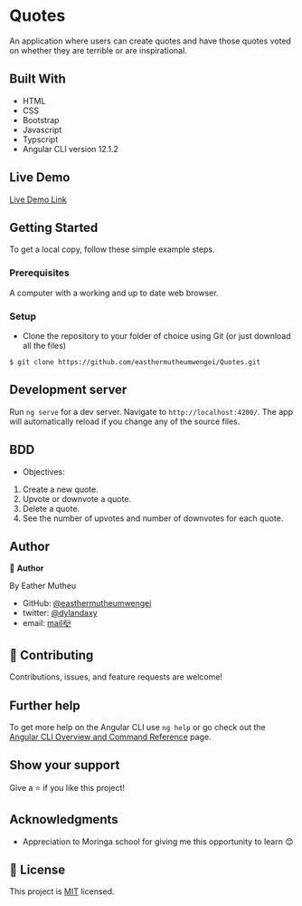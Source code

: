 # Quotes

An application where users can create quotes and have those quotes voted on whether they are terrible or are inspirational.

## Built With

- HTML
- CSS
- Bootstrap
- Javascript
- Typscript
- Angular CLI version 12.1.2

## Live Demo

[Live Demo Link](https://easthermutheumwengei.github.io/Quotes/)

## Getting Started

To get a local copy, follow these simple example steps.

### Prerequisites

A computer with a working and up to date web browser.

### Setup

- Clone the repository to your folder of choice using Git (or just download all the files)

```
$ git clone https://github.com/easthermutheumwengei/Quotes.git

```

## Development server

Run `ng serve` for a dev server. Navigate to `http://localhost:4200/`. The app will automatically reload if you change any of the source files.

## BDD

- Objectives:

1. Create a new quote.
2. Upvote or downvote a quote.
3. Delete a quote.
4. See the number of upvotes and number of downvotes for each quote.

## Author

👤 **Author**

By Eather Mutheu

- GitHub: [@easthermutheumwengei](hhttps://github.com/easthermutheumwengei)
- twitter: [@dylandaxy](https://twitter.com/dylandaxy)
- email: <a href="mailto:easther.mwengei@student.moringaschool.com"> mail📪</a>

## 🤝 Contributing

Contributions, issues, and feature requests are welcome!

## Further help

To get more help on the Angular CLI use `ng help` or go check out the [Angular CLI Overview and Command Reference](https://angular.io/cli) page.

## Show your support

Give a ⭐️ if you like this project!

## Acknowledgments

- Appreciation to Moringa school for giving me this opportunity to learn 😊

## 📝 License

This project is [MIT](./LICENSE) licensed.
